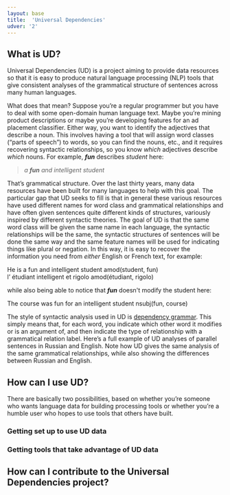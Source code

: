 ```yaml
---
layout: base
title:  'Universal Dependencies'
udver: '2'
---
```


## What is UD?

Universal Dependencies (UD) is a project aiming to provide data resources so that it is easy to produce
natural language processing (NLP) tools that give 
consistent analyses of the grammatical structure of sentences across many human languages.

What does that mean? Suppose you’re a regular programmer but you have to deal with some open-domain
human language text. Maybe you’re mining product descriptions or maybe you’re developing
features for an ad placement classifier. Either way, you want to identify the
adjectives that describe a noun. This involves having a tool that will assign word classes
(“parts of speech”) to words, so you can find the nouns, etc., and it requires recovering
syntactic relationships, so you know _which_ adjectives describe _which_ nouns.
For example, _**fun**_ describes _student_ here:

> _a **fun** and intelligent student_

That’s grammatical structure. Over the last thirty years, many data resources have been built
for many languages to help with this goal. The particular gap that UD seeks to fill is that in general these various resources
have used different names for word class and grammatical relationships and have often given sentences quite different kinds of 
structures, variously inspired by different syntactic theories. The goal of UD is that the same word class will be given the
same name in each language, the syntactic relationships will be the same, the syntactic structures of sentences will be done
the same way and the same feature names will be used for indicating things like plural or negation.
In this way, it is easy to recover the information you need from _either_ English or French text, for example:

<div id="n1" class="sd-parse">
He is a fun and intelligent student
amod(student, fun)
</div>

<div id="n2" class="sd-parse">
l’ étudiant intelligent et rigolo
amod(étudiant, rigolo)
</div>

while also being able to notice that _**fun**_ doesn't modify the student here:

<div id="n3" class="sd-parse">
The course was fun for an intelligent student
nsubj(fun, course)
</div>

The style of syntactic analysis used in UD is [dependency grammar](). This simply means that, for each word,
you indicate which other word it modifies or is an argument of, and then indicate the type of relationship
with a grammatical relation label. Here’s a full example of UD analyses of parallel sentences in Russian and English.
Note how UD gives the same analysis of the same grammatical relationships, while also showing the differences
between Russian and English.


## How can I use UD?

There are basically two possibilities, based on whether you’re someone who wants language data for building processing tools
or whether you’re a humble user who hopes to use tools that others have built.

### Getting set up to use UD data

### Getting tools that take advantage of UD data

## How can I contribute to the Universal Dependencies project?
